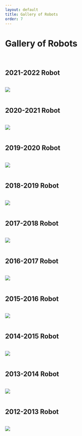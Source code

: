 ```yaml
---
layout: default
title: Gallery of Robots
order: 7
---
```

# Gallery of Robots
<br>

## 2021-2022 Robot
<br>

<div class="container-fluid px-0">
    <div class="row">
        <div class="col-12">
            <img src="/images/2021-2022.jpg" class="img-fluid  w-100" />
        </div>
    </div>
</div>
<br>

## 2020-2021 Robot
<br>

<div class="container-fluid px-0">
    <div class="row">
        <div class="col-12">
            <img src="/images/2020-2021.jpg" class="img-fluid  w-100" />
        </div>
    </div>
</div>
<br>

## 2019-2020 Robot
<br>

<div class="container-fluid px-0">
    <div class="row">
        <div class="col-12">
            <img src="/images/2019-2020.jpg" class="img-fluid  w-100" />
        </div>
    </div>
</div>
<br>

## 2018-2019 Robot
<br>

<div class="container-fluid px-0">
    <div class="row">
        <div class="col-12">
            <img src="/images/2018-2019.jpg" class="img-fluid  w-100" />
        </div>
    </div>
</div>
<br>

## 2017-2018 Robot
<br>

<div class="container-fluid px-0">
    <div class="row">
        <div class="col-12">
            <img src="/images/2017-2018.jpg" class="img-fluid  w-100" />
        </div>
    </div>
</div>
<br>

## 2016-2017 Robot
<br>

<div class="container-fluid px-0">
    <div class="row">
        <div class="col-12">
            <img src="/images/2016-2017.jpg" class="img-fluid  w-100" />
        </div>
    </div>
</div>
<br>

## 2015-2016 Robot
<br>

<div class="container-fluid px-0">
    <div class="row">
        <div class="col-12">
            <img src="/images/2015-2016.jpg" class="img-fluid  w-100" />
        </div>
    </div>
</div>
<br>

## 2014-2015 Robot
<br>

<div class="container-fluid px-0">
    <div class="row">
        <div class="col-12">
            <img src="/images/2014-2015.jpg" class="img-fluid  w-100" />
        </div>
    </div>
</div>
<br>

## 2013-2014 Robot
<br>

<div class="container-fluid px-0">
    <div class="row">
        <div class="col-12">
            <img src="/images/2013-2014.jpg" class="img-fluid  w-100" />
        </div>
    </div>
</div>
<br>

## 2012-2013 Robot
<br>

<div class="container-fluid px-0">
    <div class="row">
        <div class="col-12">
            <img src="/images/2012-2013.jpg" class="img-fluid  w-100" />
        </div>
    </div>
</div>
